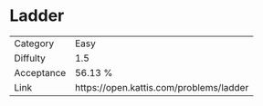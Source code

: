 # Ladder

<table>
    <tr>
        <td>Category</td>
        <td>Easy</td>
    </tr>
    <tr>
        <td>Diffulty</td>
        <td>1.5</td>
    </tr>
    <tr>
        <td>Acceptance</td>
        <td>56.13 %</td>
    </tr>
    <tr>
        <td>Link</td>
        <td>https://open.kattis.com/problems/ladder</td>
    </tr>
</table>